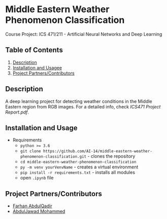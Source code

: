 # Middle Eastern Weather Phenomenon Classification
  
  Course Project: ICS 471/211 - Artificial Neural Networks and Deep Learning

## Table of Contents
1. [Description](#description)
2. [Installation and Usagee](#installation-usage)
3. [Project Partners/Contributors](#contributors)

 ## Description <a name="description"><a/>
 A deep learning project for detecting weather conditions in the Middle Eastern region from RGB images. For a detailed info, check *ICS471 Project Report.pdf*.
 
 ## Installation and Usage <a name="installation-usage"><a/>
  - Requirements
    - `python >= 3.6`
    - `git clone https://github.com/AI-14/middle-eastern-weather-phenomenon-classification.git` - clones the repository
    - `cd middle-eastern-weather-phenomenon-classification`
    - `py -m venv yourVenvName` - creates a virtual environment
    - `pip install -r requirements.txt` - installs all modules
    - open `.ipynb` file
</details>

 ## Project Partners/Contributors <a name="contributors"><a/>
   - [Farhan AbdulQadir](https://github.com/Vegeterian)
   - [AbdulJawad Mohammed](https://github.com/abbaddon1001)
 
  
